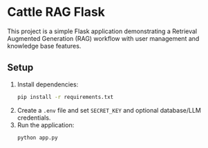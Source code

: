 # Cattle RAG Flask

This project is a simple Flask application demonstrating a Retrieval Augmented Generation (RAG) workflow with user management and knowledge base features.

## Setup

1. Install dependencies:
   ```bash
   pip install -r requirements.txt
   ```
2. Create a `.env` file and set `SECRET_KEY` and optional database/LLM credentials.
3. Run the application:
   ```bash
   python app.py
   ```
